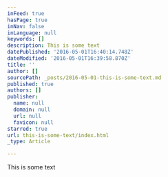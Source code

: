 ```yaml
---
inFeed: true
hasPage: true
inNav: false
inLanguage: null
keywords: []
description: This is some text
datePublished: '2016-05-01T16:40:14.748Z'
dateModified: '2016-05-01T16:39:58.870Z'
title: ''
author: []
sourcePath: _posts/2016-05-01-this-is-some-text.md
published: true
authors: []
publisher:
  name: null
  domain: null
  url: null
  favicon: null
starred: true
url: this-is-some-text/index.html
_type: Article

---
```

This is some text